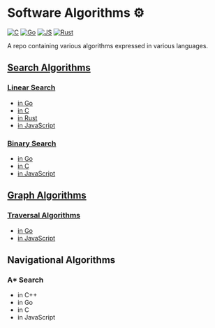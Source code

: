# Software Algorithms ⚙️

[![C](https://github.com/claudemuller/algorithms/actions/workflows/c.yaml/badge.svg)](https://github.com/claudemuller/algorithms/actions/workflows/c.yaml)
[![Go](https://github.com/claudemuller/algorithms/actions/workflows/go.yml/badge.svg)](https://github.com/claudemuller/algorithms/actions/workflows/go.yml)
[![JS](https://github.com/claudemuller/algorithms/actions/workflows/js.yaml/badge.svg)](https://github.com/claudemuller/algorithms/actions/workflows/js.yaml)
[![Rust](https://github.com/claudemuller/algorithms/actions/workflows/rust.yaml/badge.svg)](https://github.com/claudemuller/algorithms/actions/workflows/rust.yaml)

A repo containing various algorithms expressed in various languages.

## [Search Algorithms](https://github.com/claudemuller/algorithms/tree/master/search-algorithms)

### [Linear Search](https://github.com/claudemuller/algorithms/tree/master/search-algorithms/linear-search)

- [in Go](https://github.com/claudemuller/algorithms/tree/master/search-algorithms/linear-search/go)
- [in C](https://github.com/claudemuller/algorithms/tree/master/search-algorithms/linear-search/c)
- [in Rust](https://github.com/claudemuller/algorithms/tree/master/search-algorithms/linear-search/rust)
- [in JavaScript](https://github.com/claudemuller/algorithms/tree/master/search-algorithms/linear-search/js)

### [Binary Search](https://github.com/claudemuller/algorithms/tree/master/search-algorithms/binary-search)

- [in Go](https://github.com/claudemuller/algorithms/tree/master/search-algorithms/binary-search/go)
- [in C](https://github.com/claudemuller/algorithms/tree/master/search-algorithms/binary-search/c)
- [in JavaScript](https://github.com/claudemuller/algorithms/tree/master/search-algorithms/binary-search/js)

## [Graph Algorithms](https://github.com/claudemuller/algorithms/tree/master/graph-algorithms)

### [Traversal Algorithms](https://github.com/claudemuller/algorithms/tree/master/graph-algorithms/traversal)

- [in Go](https://github.com/claudemuller/algorithms/tree/master/graph-algorithms/traversal/go)
- [in JavaScript](https://github.com/claudemuller/algorithms/tree/master/graph-algorithms/traversal/js)

## Navigational Algorithms

### A\* Search

- in C++
- in Go
- in C
- in JavaScript

